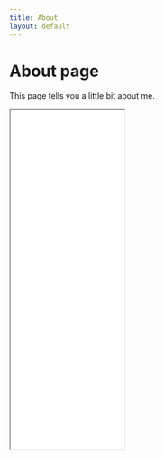 ```yaml
---
title: About
layout: default
---
```

# About page

This page tells you a little bit about me.

<iframe src="/assets/images/Keith-Chng-Resume-20240207.pdf" width="40%" height="600px"></iframe>
